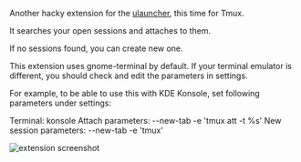 Another hacky extension for the [ulauncher](https://ulauncher.io/), this time for Tmux.

It searches your open sessions and attaches to them.

If no sessions found, you can create new one.

This extension uses gnome-terminal by default. If your terminal emulator is different, you should check and edit the parameters in settings.

For example, to be able to use this with KDE Konsole, set following parameters under settings:

Terminal: konsole
Attach parameters: --new-tab -e 'tmux att -t %s'
New session parameters: --new-tab -e 'tmux'

![extension screenshot](https://i.imgur.com/U0nUGlZ.png)
